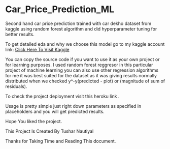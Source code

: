 # Car_Price_Prediction_ML

<p>Second hand car price prediction trained with car dekho dataset from kaggle using random forest algorithm and did hyperparameter tuning for better results.</p>
<p>To get detailed eda and why we choose this model go to my kaggle account link: <a href = 'https://www.kaggle.com/code/tusharnautiyalweb/vehicle-dataset-eda-fe-fs-model-deployment'>Click Here To Visit Kaggle</a></p>
<p>You can copy the source code if you want to use it as your own project or for learning purposes.
I used random forest reggresor in this particular project of machine learning you can also use other regression algorithms for me it was best suited for the dataset as it was giving results normally distributed when we checked y^-y(predicted - plot) or (magnitude of sum of residuals).</p>
<p>To check the project deployment visit this heroku link <a href = ''></a>.</p>
<p>Usage is pretty simple just right down parameters as specified in placeholders and you will get predicted results.</p>
<p>Hope You liked the project.<p>
<p>This Project Is Created By Tushar Nautiyal</p>
Thanks for Taking Time and Reading This document.
